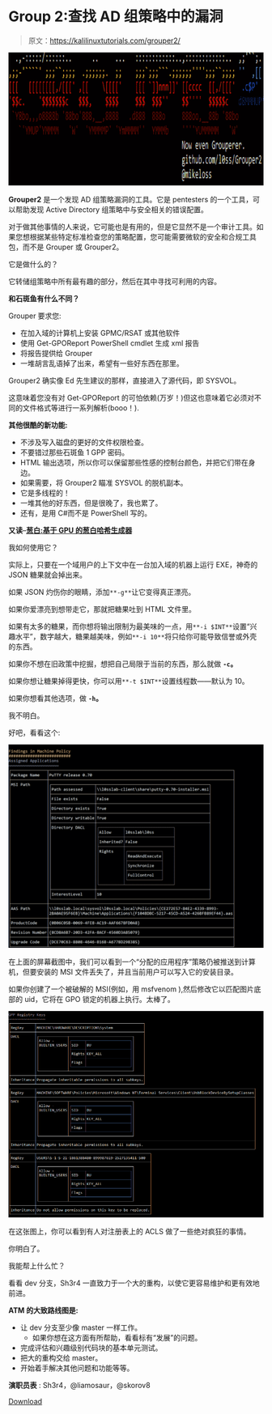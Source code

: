 # Group 2:查找 AD 组策略中的漏洞

> 原文：<https://kalilinuxtutorials.com/grouper2/>

[![Grouper2 : To Find Vulnerabilities In AD Group Policy](img//5bb5fdbc9ed88d3d9c99b27d3726dc73.png "Grouper2 : To Find Vulnerabilities In AD Group Policy")](https://1.bp.blogspot.com/-ZteU7ZxyYGs/XinSuucJ3JI/AAAAAAAAEjM/okOqn1UEcTs0QJT1qerhDiuPhfTzSiElQCLcBGAsYHQ/s1600/G2-banner%25281%2529.png)

**Grouper2** 是一个发现 AD 组策略漏洞的工具。它是 pentesters 的一个工具，可以帮助发现 Active Directory 组策略中与安全相关的错误配置。

对于做其他事情的人来说，它可能也是有用的，但是它显然不是一个审计工具。如果您想根据某些特定标准检查您的策略配置，您可能需要微软的安全和合规工具包，而不是 Grouper 或 Grouper2。

它是做什么的？

它转储组策略中所有最有趣的部分，然后在其中寻找可利用的内容。

**和石斑鱼有什么不同？**

Grouper 要求您:

*   在加入域的计算机上安装 GPMC/RSAT 或其他软件
*   使用 Get-GPOReport PowerShell cmdlet 生成 xml 报告
*   将报告提供给 Grouper
*   一堆胡言乱语掉了出来，希望有一些好东西在那里。

Grouper2 确实像 Ed 先生建议的那样，直接进入了源代码，即 SYSVOL。

这意味着您没有对 Get-GPOReport 的可怕依赖(万岁！)但这也意味着它必须对不同的文件格式等进行一系列解析(booo！).

**其他很酷的新功能:**

*   不涉及写入磁盘的更好的文件权限检查。
*   不要错过那些石斑鱼 1 GPP 密码。
*   HTML 输出选项，所以你可以保留那些性感的控制台颜色，并把它们带在身边。
*   如果需要，将 Grouper2 瞄准 SYSVOL 的脱机副本。
*   它是多线程的！
*   一堆其他的好东西，但是很晚了，我也累了。
*   还有，是用 C#而不是 PowerShell 写的。

**又读**–**[葱白:基于 GPU 的葱白哈希生成器](https://kalilinuxtutorials.com/scallion/)**

我如何使用它？

实际上，只要在一个域用户的上下文中在一台加入域的机器上运行 EXE，神奇的 JSON 糖果就会掉出来。

如果 JSON 灼伤你的眼睛，添加`**-g**`让它变得真正漂亮。

如果你爱漂亮到想带走它，那就把糖果吐到 HTML 文件里。

如果有太多的糖果，而你想将输出限制为最美味的一点，用`**-i $INT**`设置“兴趣水平”，数字越大，糖果越美味，例如`**-i 10**`将只给你可能导致信誉或外壳的东西。

如果你不想在旧政策中挖掘，想把自己局限于当前的东西，那么就做 **`-c`。**

如果你想让糖果掉得更快，你可以用`**-t $INT**`设置线程数——默认为 10。

如果你想看其他选项，做 **`-h`。**

我不明白。

好吧，看看这个:

![](img//9ed47616b679a953466e7a6077c258b2.png)

在上面的屏幕截图中，我们可以看到一个“分配的应用程序”策略仍被推送到计算机，但要安装的 MSI 文件丢失了，并且当前用户可以写入它的安装目录。

如果你创建了一个被破解的 MSI(例如，用 msfvenom ),然后修改它以匹配图片底部的 uid，它将在 GPO 锁定的机器上执行。太棒了。

![](img//03ae05cc072887a7c57f8f8c70084155.png)

在这张图上，你可以看到有人对注册表上的 ACLS 做了一些绝对疯狂的事情。

你明白了。

我能帮上什么忙？

看看 dev 分支，Sh3r4 一直致力于一个大的重构，以使它更容易维护和更有效地前进。

**ATM 的大致路线图是:**

*   让 dev 分支至少像 master 一样工作。
    *   如果你想在这方面有所帮助，看看标有“发展”的问题。
*   完成评估和兴趣级别代码块的基本单元测试。
*   把大的重构交给 master。
*   开始着手解决其他问题和功能等等。

**演职员表** : Sh3r4，@liamosaur，@skorov8

[Download](https://github.com/l0ss/Grouper2)